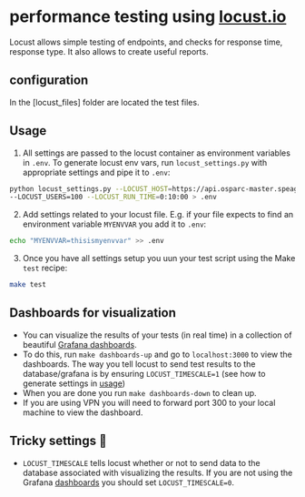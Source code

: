 # performance testing using [locust.io](https://docs.locust.io/en/stable/index.html)

Locust allows simple testing of endpoints, and checks for response time, response type. It also allows to create useful reports.

## configuration

In the [locust_files] folder are located the test files.

## Usage

1. All settings are passed to the locust container as environment variables in `.env`. To generate locust env vars, run `locust_settings.py` with appropriate settings and pipe it to `.env`:
```bash
python locust_settings.py --LOCUST_HOST=https://api.osparc-master.speag.com  \
--LOCUST_USERS=100 --LOCUST_RUN_TIME=0:10:00 > .env
```
2. Add settings related to your locust file. E.g. if your file expects to find an environment variable `MYENVVAR` you add it to `.env`:
```bash
echo "MYENVVAR=thisismyenvvar" >> .env
```
3. Once you have all settings setup you uun your test script using the Make `test` recipe:
```bash
make test
```

## Dashboards for visualization
- You can visualize the results of your tests (in real time) in a collection of beautiful [Grafana dashboards](https://github.com/SvenskaSpel/locust-plugins/tree/master/locust_plugins/dashboards).
- To do this, run `make dashboards-up` and go to `localhost:3000` to view the dashboards. The way you tell locust to send test results to the database/grafana is by ensuring `LOCUST_TIMESCALE=1` (see how to generate settings in [usage](#usage))
- When you are done you run `make dashboards-down` to clean up.
- If you are using VPN you will need to forward port 300 to your local machine to view the dashboard.


## Tricky settings 🚨
- `LOCUST_TIMESCALE` tells locust whether or not to send data to the database associated with visualizing the results. If you are not using the Grafana [dashboards](#dashboards-for-visualization) you should set `LOCUST_TIMESCALE=0`.

